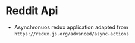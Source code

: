 # Reddit Api

- Asynchronuos redux application adapted from `https://redux.js.org/advanced/async-actions`
